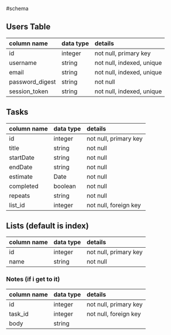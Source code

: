 #schema

## Users Table

| column name     | data type | details                   |
| :-------------- | :-------- | :------------------------ |
| id              | integer   | not null, primary key     |
| username        | string    | not null, indexed, unique |
| email           | string    | not null, indexed, unique |
| password_digest | string    | not null                  |
| session_token   | string    | not null, indexed, unique |


## Tasks
| column name           | data type      | details                   |    
| :---------------------| :------------- | :------                   |
| id                    | integer        | not null, primary key     |
| title                 | string         | not null                  |
| startDate             | string         | not null                  |
| endDate               | string         | not null                  |
| estimate              | Date           | not null                  |
| completed             | boolean        | not null                  |
| repeats               | string         | not null                  |
| list_id               | integer        | not null, foreign key     |


## Lists (default is index)
| column name           | data type      | details                   |    
| :---------------------| :------------- | :------                   |
| id                    | integer        | not null, primary key     |
| name                  | string         | not null                  |



### Notes (if i get to it)
| column name           | data type      | details                   |    
| :---------------------| :------------- | :------                   |
| id                    | integer        | not null, primary key     |
| task_id               | integer        | not null, foreign key     |
| body                  | string         |                           |
